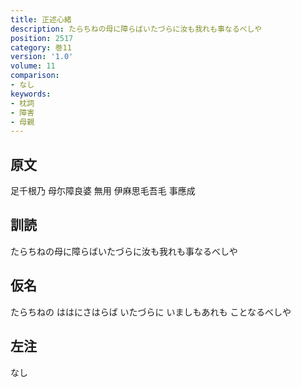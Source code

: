 ```yaml
---
title: 正述心緒
description: たらちねの母に障らばいたづらに汝も我れも事なるべしや
position: 2517
category: 巻11
version: '1.0'
volume: 11
comparison:
- なし
keywords:
- 枕詞
- 障害
- 母親
---
```


## 原文

足千根乃 母尓障良婆 無用 伊麻思毛吾毛 事應成

## 訓読

たらちねの母に障らばいたづらに汝も我れも事なるべしや

## 仮名

たらちねの ははにさはらば いたづらに いましもあれも ことなるべしや

## 左注

なし
